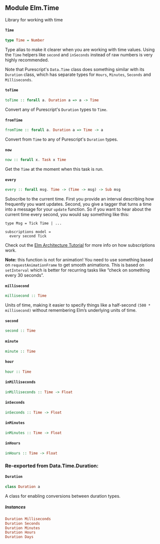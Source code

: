 ## Module Elm.Time

Library for working with time

#### `Time`

``` purescript
type Time = Number
```

Type alias to make it clearer when you are working with time values.
Using the `Time` helpers like `second` and `inSeconds` instead of raw numbers
is very highly recommended.

Note that Purescript's `Data.Time` class does something similar with its
`Duration` class, which has separate types for `Hours`, `Minutes`, `Seconds`
and `Milliseconds`.

#### `toTime`

``` purescript
toTime :: forall a. Duration a => a -> Time
```

Convert any of Purescript's `Duration` types to `Time`.

#### `fromTime`

``` purescript
fromTime :: forall a. Duration a => Time -> a
```

Convert from `Time` to any of Purescript's `Duration` types.

#### `now`

``` purescript
now :: forall x. Task x Time
```

Get the `Time` at the moment when this task is run.

#### `every`

``` purescript
every :: forall msg. Time -> (Time -> msg) -> Sub msg
```

Subscribe to the current time. First you provide an interval describing how
frequently you want updates. Second, you give a tagger that turns a time into a
message for your `update` function. So if you want to hear about the current
time every second, you would say something like this:

    type Msg = Tick Time | ...

    subscriptions model =
      every second Tick

Check out the [Elm Architecture Tutorial][arch] for more info on how
subscriptions work.

[arch]: https://github.com/evancz/elm-architecture-tutorial/

**Note:** this function is not for animation! You need to use something based
on `requestAnimationFrame` to get smooth animations. This is based on
`setInterval` which is better for recurring tasks like “check on something
every 30 seconds”.

#### `millisecond`

``` purescript
millisecond :: Time
```

Units of time, making it easier to specify things like a half-second
`(500 * millisecond)` without remembering Elm&rsquo;s underlying units of time.

#### `second`

``` purescript
second :: Time
```

#### `minute`

``` purescript
minute :: Time
```

#### `hour`

``` purescript
hour :: Time
```

#### `inMilliseconds`

``` purescript
inMilliseconds :: Time -> Float
```

#### `inSeconds`

``` purescript
inSeconds :: Time -> Float
```

#### `inMinutes`

``` purescript
inMinutes :: Time -> Float
```

#### `inHours`

``` purescript
inHours :: Time -> Float
```


### Re-exported from Data.Time.Duration:

#### `Duration`

``` purescript
class Duration a 
```

A class for enabling conversions between duration types.

##### Instances
``` purescript
Duration Milliseconds
Duration Seconds
Duration Minutes
Duration Hours
Duration Days
```

